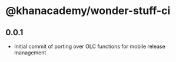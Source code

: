 # @khanacademy/wonder-stuff-ci

## 0.0.1

- Initial commit of porting over OLC functions for mobile release management
